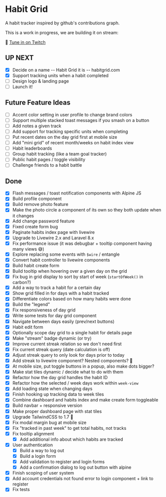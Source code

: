 # Habit Grid

<!-- https://github.com/austenc/habitgrid -->

A habit tracker inspired by github's contributions graph.

This is a work in progress, we are building it on stream:

🎥 [Tune in on Twitch](https://twitch.tv/austencam)

## UP NEXT

-   [x] Decide on a name -- Habit Grid it is -- habitgrid.com
-   [x] Support tracking units when a habit completed
-   [ ] Design logo & landing page
-   [ ] Launch it!

## Future Feature Ideas

-   [ ] Accent color setting in user profile to change brand colors
-   [ ] Support multiple stacked toast messages if you smash on a button
-   [ ] Add notes a given track
-   [ ] Add support for tracking specific units when completing
-   [ ] Put recent dates on the day grid first at mobile size
-   [ ] Add "mini grid" of recent month/weeks on habit index view
-   [ ] Habit leaderboards
-   [ ] Group habit tracking (like a team goal tracker)
-   [ ] Public habit pages / toggle visibility
-   [ ] Challenge friends to a habit battle

## Done

-   [x] Flash messages / toast notification components with Alpine JS
-   [x] Build profile component
-   [x] Build remove photo feature
-   [x] Make the photo circle a component of its own so they both update when it changes
-   [x] Add change password feature
-   [x] Fixed create form bug
-   [x] Paginate habits index page with livewire
-   [x] Upgrade to Livewire 2.x and Laravel 8.x
-   [x] Fix performance issue (it was debugbar + tooltip component having many views 😅)
-   [x] Explore replacing some events with `$wire` / entangle
-   [x] Convert habit controller to livewire components
-   [x] Build habit create form
-   [x] Build tooltip when hovering over a given day on the grid
-   [x] Fix bug in grid display to sort by start of week (`startOfWeek()` in carbon?)
-   [x] Add a way to track a habit for a certain day
-   [x] Show grid filled in for days with a habit tracked
-   [x] Differentiate colors based on how many habits were done
-   [x] Build the "legend"
-   [x] Fix responsiveness of day grid
-   [x] Write some tests for day grid component
-   [x] Navigate between days easily (prev/next buttons)
-   [x] Habit edit form
-   [x] Optionally scope day grid to a single habit for details page
-   [x] Make "stream" badge dynamic (or try)
-   [x] Improve current streak relation so we don't need first
-   [x] Fix current streak query (date calculation is off)
-   [x] Adjust streak query to only look for days prior to today
-   [x] Add streak to livewire component? Nested components? 🤔
-   [x] At mobile size, put toggle buttons in a popup, also make dots bigger?
-   [x] Make stat tiles dynamic / decide what to do with them
-   [x] Refactor how the day grid handles the habit ID
-   [x] Refactor how the selected / week days work within `week-view`
-   [x] Add loading state when changing days
-   [x] Finish hooking up tracking data to week tiles
-   [x] Combine dashboard and habits index and make create form toggleable
-   [x] Build navbar + responsive version
-   [x] Make proper dashboard page with stat tiles
-   [x] Upgrade TailwindCSS to 1.7 🚀
-   [x] Fix modal margin bug at mobile size
-   [x] Fix "tracked in past week" to get total habits, not tracks
-   [x] Fix tooltip alignment
    -   [x] Add additional info about which habits are tracked
-   [x] User authentication
    -   [x] Build a way to log out
    -   [x] Build a login form
    -   [x] Add validation to register and login forms
    -   [x] Add a confirmation dialog to log out button with alpine
-   [x] Finish scoping of user system
-   [x] Add account credentials not found error to login component + link to register
-   [x] Fix tests
